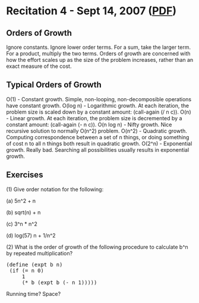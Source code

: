 Recitation 4 - Sept 14, 2007 ([PDF](http://people.csail.mit.edu/jastr/6001/fall07/r04.pdf))
================================== 

Orders of Growth
---------------- 

Ignore constants. Ignore lower order terms. For a sum, take the larger term. For a product, multiply the two terms. Orders of growth are concerned with how the effort scales up as the size of the problem increases, rather than an exact measure of the cost.

Typical Orders of Growth
------------------------ 

O(1) - Constant growth. Simple, non-looping, non-decomposible operations have constant growth.
O(log n) - Logarithmic growth. At each iteration, the problem size is scaled down by a constant amount: (call-again (/ n c)).
O(n) - Linear growth. At each iteration, the problem size is decremented by a constant amount: (call-again (- n c)).
O(n log n) - Nifty growth. Nice recursive solution to normally O(n^2) problem.
O(n^2) - Quadratic growth. Computing correspondence between a set of n things, or doing something of cost n to all n things both result in quadratic growth.
O(2^n) - Exponential growth. Really bad. Searching all possibilities usually results in exponential growth.

Exercises
--------- 

(1) Give order notation for the following:

 (a) 5n^2 + n

 (b) sqrt(n) + n

 (c) 3^n * n^2

 (d) log(57) n + 1/n^2

(2) What is the order of growth of the following procedure to calculate b^n by repeated multiplication?

<pre>
(define (expt b n)
 (if (= n 0)
     1
     (* b (expt b (- n 1)))))
</pre>

Running time? Space?